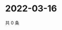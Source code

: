 # 2022-03-16

共 0 条

<!-- BEGIN WEIBO -->
<!-- 最后更新时间 Wed Mar 16 2022 09:03:27 GMT+0800 (China Standard Time) -->

<!-- END WEIBO -->
